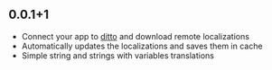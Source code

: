 ## 0.0.1+1

* Connect your app to [ditto](dittowords.com) and download remote localizations
* Automatically updates the localizations and saves them in cache
* Simple string and strings with variables translations